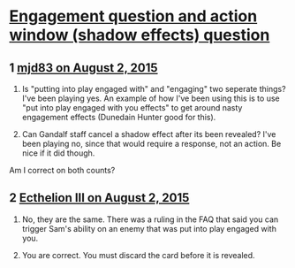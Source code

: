 # [Engagement question and action window (shadow effects) question](https://community.fantasyflightgames.com/topic/183945-engagement-question-and-action-window-shadow-effects-question/)

## 1 [mjd83 on August 2, 2015](https://community.fantasyflightgames.com/topic/183945-engagement-question-and-action-window-shadow-effects-question/?do=findComment&comment=1716067)

1. Is "putting into play engaged with" and "engaging" two seperate things? I've been playing yes. An example of how I've been using this is to use "put into play engaged with you effects" to get around nasty engagement effects (Dunedain Hunter good for this).

2. Can Gandalf staff cancel a shadow effect after its been revealed? I've been playing no, since that would require a response, not an action. Be nice if it did though.

Am I correct on both counts?

## 2 [Ecthelion III on August 2, 2015](https://community.fantasyflightgames.com/topic/183945-engagement-question-and-action-window-shadow-effects-question/?do=findComment&comment=1716133)

1. No, they are the same. There was a ruling in the FAQ that said you can trigger Sam's ability on an enemy that was put into play engaged with you.

2. You are correct. You must discard the card before it is revealed.

